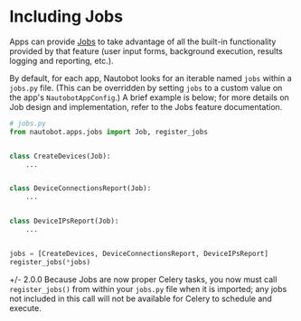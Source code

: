 # Including Jobs

Apps can provide [Jobs](../../../../user-guide/platform-functionality/jobs/index.md) to take advantage of all the built-in functionality provided by that feature (user input forms, background execution, results logging and reporting, etc.).

By default, for each app, Nautobot looks for an iterable named `jobs` within a `jobs.py` file. (This can be overridden by setting `jobs` to a custom value on the app's `NautobotAppConfig`.) A brief example is below; for more details on Job design and implementation, refer to the Jobs feature documentation.

```python
# jobs.py
from nautobot.apps.jobs import Job, register_jobs


class CreateDevices(Job):
    ...


class DeviceConnectionsReport(Job):
    ...


class DeviceIPsReport(Job):
    ...


jobs = [CreateDevices, DeviceConnectionsReport, DeviceIPsReport]
register_jobs(*jobs)
```

+/- 2.0.0
    Because Jobs are now proper Celery tasks, you now must call `register_jobs()` from within your `jobs.py` file when it is imported; any jobs not included in this call will not be available for Celery to schedule and execute.
